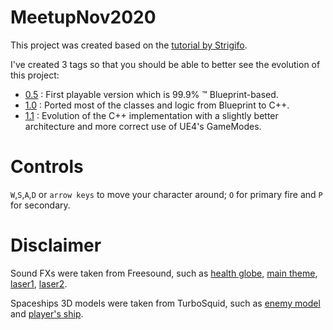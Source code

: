 # MeetupNov2020

This project was created based on the [tutorial by Strigifo](https://www.youtube.com/playlist?list=PLwmGmCVti_dBFcOnCXmpFpg58SmiZZVEt).

I've created 3 tags so that you should be able to better see the evolution of this project:
* [0.5](https://github.com/mmischitelli/MeetupNov2020/releases/tag/0.5) : First playable version which is 99.9% ™ Blueprint-based.
* [1.0](https://github.com/mmischitelli/MeetupNov2020/releases/tag/1.0) : Ported most of the classes and logic from Blueprint to C++.
* [1.1](https://github.com/mmischitelli/MeetupNov2020/releases/tag/1.1) : Evolution of the C++ implementation with a slightly better architecture and more correct use of UE4's GameModes.

# Controls
`W`,`S`,`A`,`D` or `arrow keys` to move your character around; `O` for primary fire and `P` for secondary.

# Disclaimer

Sound FXs were taken from Freesound, such as [health globe](https://freesound.org/people/ryusa/sounds/531134/), [main theme](https://freesound.org/people/FoolBoyMedia/sounds/231254/), [laser1](https://freesound.org/people/chipfork71/sounds/72639/), [laser2](https://freesound.org/people/nsstudios/sounds/321101/).

Spaceships 3D models were taken from TurboSquid, such as [enemy model](https://www.turbosquid.com/it/3d-models/free-spaceship-fighter-3d-model/727670) and [player\'s ship](https://www.turbosquid.com/it/3d-models/3d-starship-spacecraft-model-1277308).